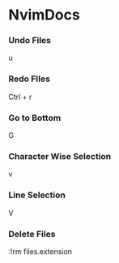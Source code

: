 # NvimDocs

### Undo Files
u

### Redo FIles
Ctrl + r

### Go to Bottom
G

### Character Wise Selection
v

### Line Selection
V

### Delete Files
:!rm files.extension
